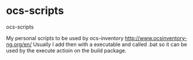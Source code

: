 ocs-scripts
===========

ocs-scripts

My personal scripts to be used by ocs-inventory http://www.ocsinventory-ng.org/en/
Usually I add then with a executable and called .bat so it can be used by the execute actioin on the build package.
